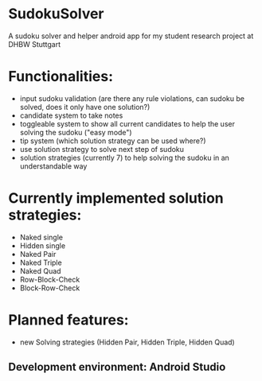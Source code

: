 # SudokuSolver
A sudoku solver and helper android app for my student research project at DHBW Stuttgart

# Functionalities:
- input sudoku validation (are there any rule violations, can sudoku be solved, does it only have one solution?)
- candidate system to take notes
- toggleable system to show all current candidates to help the user solving the sudoku ("easy mode")
- tip system (which solution strategy can be used where?)
- use solution strategy to solve next step of sudoku 
- solution strategies (currently 7) to help solving the sudoku in an understandable way

# Currently implemented solution strategies:
- Naked single
- Hidden single
- Naked Pair
- Naked Triple
- Naked Quad
- Row-Block-Check
- Block-Row-Check

# Planned features:
- new Solving strategies (Hidden Pair, Hidden Triple, Hidden Quad)

## Development environment: Android Studio
